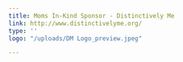 ```yaml
---
title: Moms In-Kind Sponsor - Distinctively Me
link: http://www.distinctivelyme.org/
type: ''
logo: "/uploads/DM Logo_preview.jpeg"

---
```

